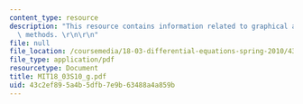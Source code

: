 ```yaml
---
content_type: resource
description: "This resource contains information related to graphical and numerical\
  \ methods. \r\n\r\n"
file: null
file_location: /coursemedia/18-03-differential-equations-spring-2010/43c2ef895a4b5dfb7e9b63488a4a859b_MIT18_03S10_g.pdf
file_type: application/pdf
resourcetype: Document
title: MIT18_03S10_g.pdf
uid: 43c2ef89-5a4b-5dfb-7e9b-63488a4a859b
---
```

